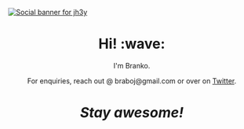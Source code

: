 [![Social banner for jh3y](https://github.com/jh3y/jh3y/raw/master/assets/header-banner--optimized.svg)](https://jhey.dev)

<h1 align='center'> Hi! :wave:</h1>
<p align='center'>
I'm Branko.
</p>
<p align='center'>For enquiries, reach out @ braboj@gmail.com or over on <a href="https://twitter.com/braboj">Twitter</a>.</p>

<h1 align='center'><i>Stay awesome!</i></h1>
